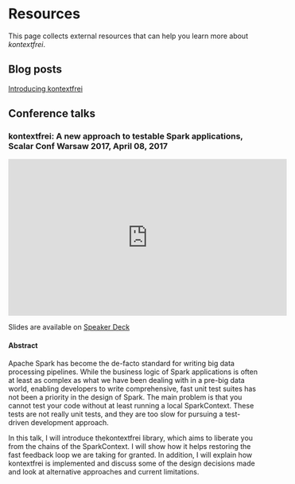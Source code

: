 # Resources

This page collects external resources that can help you learn more about _kontextfrei_.

## Blog posts

[Introducing kontextfrei](https://danielwestheide.com/blog/2017/10/31/introducing-kontextfrei.html)

## Conference talks

### kontextfrei: A new approach to testable Spark applications, Scalar Conf Warsaw 2017, April 08, 2017

<iframe width="560" height="315" src="https://www.youtube.com/embed/Z_Ab5Y90fuw" frameborder="0" allowfullscreen></iframe>

Slides are available on [Speaker Deck](https://speakerdeck.com/dwestheide/kontextfrei-a-new-approach-to-testable-spark-applications)

#### Abstract

Apache Spark has become the de-facto standard for writing big data processing pipelines. While the business logic of Spark applications is often at least as complex as what we have been dealing with in a pre-big data world, enabling developers to write comprehensive, fast unit test suites has not been a priority in the design of Spark. The main problem is that you cannot test your code without at least running a local SparkContext. These tests are not really unit tests, and they are too slow for pursuing a test-driven development approach.

In this talk, I will introduce thekontextfrei library, which aims to liberate you from the chains of the SparkContext. I will show how it helps restoring the fast feedback loop we are taking for granted. In addition, I will explain how kontextfrei is implemented and discuss some of the design decisions made and look at alternative approaches and current limitations.
